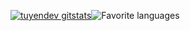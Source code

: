 
[![tuyendev gitstats](https://github-readme-stats.vercel.app/api?username=tuyendev&layout=compact&theme=default&count_private=true&&hide=issues)](https://github.com/tuyendev)![Favorite languages](https://github-readme-stats.vercel.app/api/top-langs/?username=tuyendev&layout=compact&theme=default&count_private=true)
